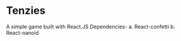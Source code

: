 # Tenzies
A simple game built with React.JS
Dependencies- a. React-confetti
              b. React-nanoid
